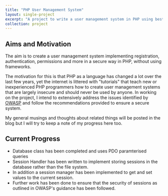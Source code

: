 ```yaml
---
title: "PHP User Management System"
layout: single-project
excerpt: "A project to write a user management system in PHP using best practices"
collection: project
---
```


## Aims and Motivation

The aim is to create a user management system implementing registration, authentication, permissions and more in a secure way in PHP, without using frameworks.

The motivation for this is that PHP as a language has changed a lot over the last few years, yet the internet is littered with "tutorials" that teach new or inexperienced PHP programmers how to create user management systems that are largely insecure and should never be used by anyone. 
In working on the project, I intend to extensively address the issues identified by [OWASP](https://www.owasp.org) and follow the recommendations provided to ensure a secure system. 

My general musings and thoughts about related things will be posted in the blog but I will try to keep a note of my progress here too.

## Current Progress

- Database class has been completed and uses PDO paramterised queries
- Session Handler has been written to implement storing sessions in the database rather than the file system. 
- In addition a session manager has been implemented to get and set values to the current session. 
- Further work has been done to ensure that the security of sessions as outlined in OWASP's guidance has been followed.